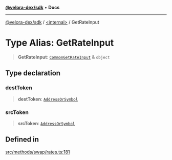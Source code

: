 [**@velora-dex/sdk**](../../README.md) • **Docs**

***

[@velora-dex/sdk](../../globals.md) / [\<internal\>](../README.md) / GetRateInput

# Type Alias: GetRateInput

> **GetRateInput**: [`CommonGetRateInput`](CommonGetRateInput.md) & `object`

## Type declaration

### destToken

> **destToken**: [`AddressOrSymbol`](../../type-aliases/AddressOrSymbol.md)

### srcToken

> **srcToken**: [`AddressOrSymbol`](../../type-aliases/AddressOrSymbol.md)

## Defined in

[src/methods/swap/rates.ts:181](https://github.com/VeloraDEX/paraswap-sdk/blob/feat/velora/src/methods/swap/rates.ts#L181)
